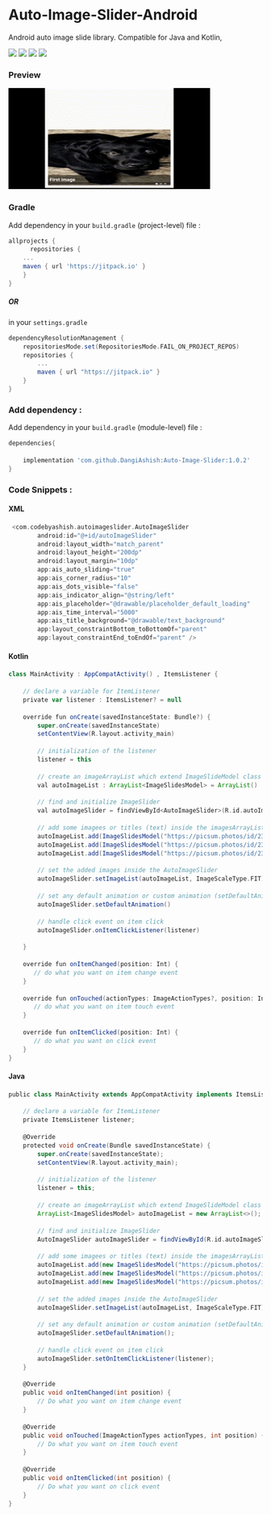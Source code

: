 # Auto-Image-Slider-Android
Android auto image slide library. Compatible for Java and Kotlin,

[![](https://jitpack.io/v/DangiAshish/Auto-Image-Slider.svg)](https://jitpack.io/#DangiAshish/Auto-Image-Slider)
[![](https://img.shields.io/badge/android--sdk-24%2B-green)](https://developer.android.com/tools/sdkmanager)
[![](https://img.shields.io/badge/compatible-java-blue)](https://www.java.com/)
[![](https://img.shields.io/badge/compatible-kotlin-blueviolet)](https://kotlinlang.org/)


### Preview
<img src="https://github.com/DangiAshish/Auto-Image-Slider/blob/8ce39ce03c180c2d4be72bff4f62993c8d18e6dc/preview.gif" alt="gif" style="width:400px; height:200px"/>

### Gradle

Add dependency in your `build.gradle` (project-level) file :
```gradle
allprojects {
      repositories {
	...
	maven { url 'https://jitpack.io' }
	}
}
```
##### OR 
in your `settings.gradle`
 
```gradle
dependencyResolutionManagement {
    repositoriesMode.set(RepositoriesMode.FAIL_ON_PROJECT_REPOS)
    repositories {
        ...
        maven { url "https://jitpack.io" }
    }
}
```
### Add dependency :

Add dependency in your `build.gradle` (module-level) file :

```groovy
dependencies{

    implementation 'com.github.DangiAshish:Auto-Image-Slider:1.0.2'
}
```
### Code Snippets :

#### XML
```groovy
 <com.codebyashish.autoimageslider.AutoImageSlider
        android:id="@+id/autoImageSlider"
        android:layout_width="match_parent"
        android:layout_height="200dp"
        android:layout_margin="10dp"
        app:ais_auto_sliding="true"
        app:ais_corner_radius="10"
        app:ais_dots_visible="false"
        app:ais_indicator_align="@string/left"
        app:ais_placeholder="@drawable/placeholder_default_loading"
        app:ais_time_interval="5000"
        app:ais_title_background="@drawable/text_background"
        app:layout_constraintBottom_toBottomOf="parent"
        app:layout_constraintEnd_toEndOf="parent" />
 ```

#### Kotlin
```groovy
class MainActivity : AppCompatActivity() , ItemsListener {

    // declare a variable for ItemListener
    private var listener : ItemsListener? = null
    
    override fun onCreate(savedInstanceState: Bundle?) {
        super.onCreate(savedInstanceState)
        setContentView(R.layout.activity_main)
        
        // initialization of the listener
        listener = this
        
        // create an imageArrayList which extend ImageSlideModel class
        val autoImageList : ArrayList<ImageSlidesModel> = ArrayList()
        
        // find and initialize ImageSlider
        val autoImageSlider = findViewById<AutoImageSlider>(R.id.autoImageSlider)
        
        // add some imagees or titles (text) inside the imagesArrayList
        autoImageList.add(ImageSlidesModel("https://picsum.photos/id/237/200/300", "First image"))
        autoImageList.add(ImageSlidesModel("https://picsum.photos/id/238/200/300", ""))
        autoImageList.add(ImageSlidesModel("https://picsum.photos/id/239/200/300", "Third image"))
        
        // set the added images inside the AutoImageSlider
        autoImageSlider.setImageList(autoImageList, ImageScaleType.FIT)
        
        // set any default animation or custom animation (setDefaultAnimation(ImageAnimationTypes.ZOOM_IN))
        autoImageSlider.setDefaultAnimation()

        // handle click event on item click
        autoImageSlider.onItemClickListener(listener)

    }

    override fun onItemChanged(position: Int) {
       // do what you want on item change event
    }

    override fun onTouched(actionTypes: ImageActionTypes?, position: Int) {
       // do what you want on item touch event
    }

    override fun onItemClicked(position: Int) {
       // do what you want on click event
    }
}
```

#### Java
```groovy
public class MainActivity extends AppCompatActivity implements ItemsListener {

    // declare a variable for ItemListener
    private ItemsListener listener;

    @Override
    protected void onCreate(Bundle savedInstanceState) {
        super.onCreate(savedInstanceState);
        setContentView(R.layout.activity_main);
        
        // initialization of the listener
        listener = this;

        // create an imageArrayList which extend ImageSlideModel class
        ArrayList<ImageSlidesModel> autoImageList = new ArrayList<>();
        
        // find and initialize ImageSlider
        AutoImageSlider autoImageSlider = findViewById(R.id.autoImageSlider);
        
        // add some imagees or titles (text) inside the imagesArrayList
        autoImageList.add(new ImageSlidesModel("https://picsum.photos/id/237/200/300", "First image"));
        autoImageList.add(new ImageSlidesModel("https://picsum.photos/id/238/200/300", ""));
        autoImageList.add(new ImageSlidesModel("https://picsum.photos/id/239/200/300", "Third image"));
        
        // set the added images inside the AutoImageSlider
        autoImageSlider.setImageList(autoImageList, ImageScaleType.FIT);
        
        // set any default animation or custom animation (setDefaultAnimation(ImageAnimationTypes.ZOOM_IN))
        autoImageSlider.setDefaultAnimation();

        // handle click event on item click
        autoImageSlider.setOnItemClickListener(listener);
    }

    @Override
    public void onItemChanged(int position) {
        // Do what you want on item change event
    }

    @Override
    public void onTouched(ImageActionTypes actionTypes, int position) {
        // Do what you want on item touch event
    }

    @Override
    public void onItemClicked(int position) {
        // Do what you want on click event
    }
}
```

